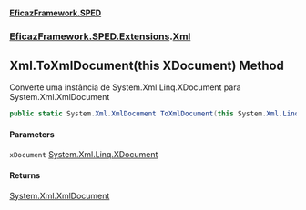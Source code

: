#### [EficazFramework.SPED](EficazFrameworkSPED.md 'EficazFramework SPED')
### [EficazFramework.SPED.Extensions](EficazFramework.SPED.Extensions.md 'EficazFramework.SPED.Extensions').[Xml](EficazFramework.SPED.Extensions/Xml.md 'EficazFramework.SPED.Extensions.Xml')

## Xml.ToXmlDocument(this XDocument) Method

Converte uma instância de System.Xml.Linq.XDocument para System.Xml.XmlDocument

```csharp
public static System.Xml.XmlDocument ToXmlDocument(this System.Xml.Linq.XDocument xDocument);
```
#### Parameters

<a name='EficazFramework.SPED.Extensions.Xml.ToXmlDocument(thisSystem.Xml.Linq.XDocument).xDocument'></a>

`xDocument` [System.Xml.Linq.XDocument](https://docs.microsoft.com/en-us/dotnet/api/System.Xml.Linq.XDocument 'System.Xml.Linq.XDocument')

#### Returns
[System.Xml.XmlDocument](https://docs.microsoft.com/en-us/dotnet/api/System.Xml.XmlDocument 'System.Xml.XmlDocument')